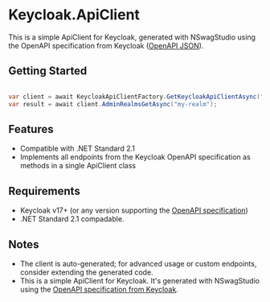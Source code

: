 # Keycloak.ApiClient
This is a simple ApiClient for Keycloak, generated with NSwagStudio using the OpenAPI specification from Keycloak ([OpenAPI JSON](https://www.keycloak.org/docs-api/latest/rest-api/openapi.json)).

## Getting Started
```csharp

var client = await KeycloakApiClientFactory.GetKeycloakApiClientAsync("https://MyKeycloakInst.com", "username", "password");
var result = await client.AdminRealmsGetAsync("my-realm");

```

## Features
- Compatible with .NET Standard 2.1
- Implements all endpoints from the Keycloak OpenAPI specification as methods in a single ApiClient class

## Requirements

- Keycloak v17+ (or any version supporting the [OpenAPI specification](https://www.keycloak.org/docs-api/latest/rest-api/openapi.json))
- .NET Standard 2.1 compadable.


## Notes
- The client is auto-generated; for advanced usage or custom endpoints, consider extending the generated code.
- This is a simple ApiClient for Keycloak. It's generated with NSwagStudio using the [OpenAPI specification from Keycloak](https://www.keycloak.org/docs-api/latest/rest-api/openapi.json).
